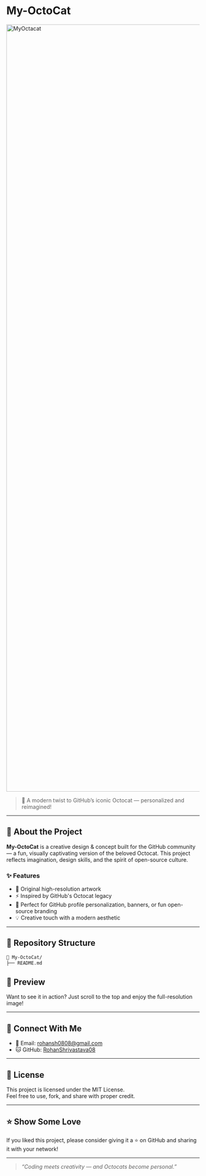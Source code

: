 # My-OctoCat

<img width="2000" height="2000" alt="MyOctacat" src="https://github.com/user-attachments/assets/134ee16d-c123-448f-ac60-d35549d0326c" />

> 🐙 A modern twist to GitHub’s iconic Octocat — personalized and reimagined!

---

## 🧠 About the Project

**My-OctoCat** is a creative design & concept built for the GitHub community — a fun, visually captivating version of the beloved Octocat. This project reflects imagination, design skills, and the spirit of open-source culture.

### ✨ Features

- 🎨 Original high-resolution artwork  
- ⚡ Inspired by GitHub's Octocat legacy  
- 🧩 Perfect for GitHub profile personalization, banners, or fun open-source branding  
- 💡 Creative touch with a modern aesthetic

---

## 📂 Repository Structure

```bash
📁 My-OctoCat/
├── README.md
```

## 📸 Preview

Want to see it in action? Just scroll to the top and enjoy the full-resolution image!

---

## 🙌 Connect With Me

- 📧 Email: rohansh0808@gmail.com  
- 🐱 GitHub: [RohanShrivastava08](https://github.com/RohanShrivastava08)

---

## 📄 License

This project is licensed under the MIT License.  
Feel free to use, fork, and share with proper credit.

---

## ⭐️ Show Some Love

If you liked this project, please consider giving it a ⭐️ on GitHub and sharing it with your network!

---

> *“Coding meets creativity — and Octocats become personal.”*
